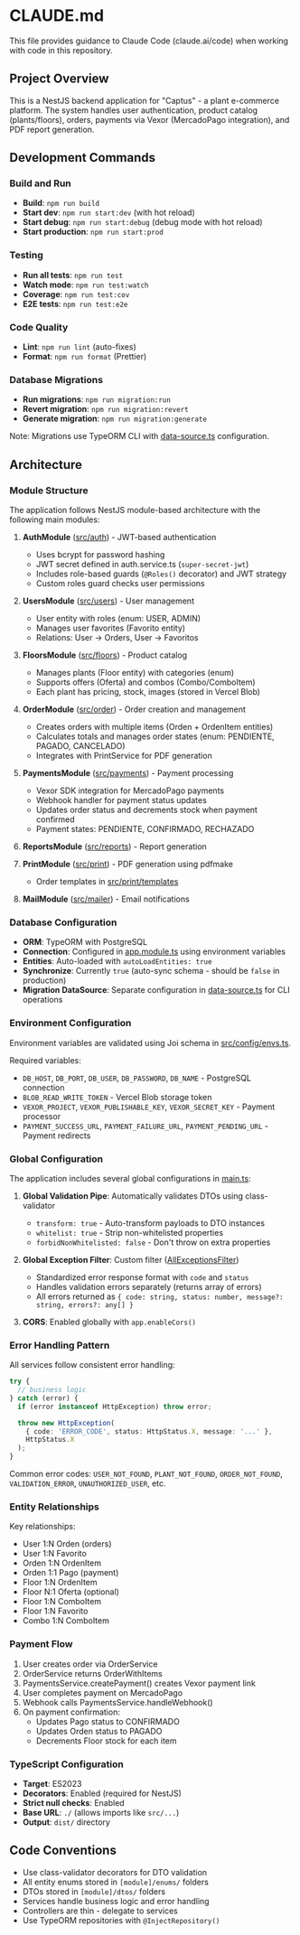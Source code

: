 # CLAUDE.md

This file provides guidance to Claude Code (claude.ai/code) when working with code in this repository.

## Project Overview

This is a NestJS backend application for "Captus" - a plant e-commerce platform. The system handles user authentication, product catalog (plants/floors), orders, payments via Vexor (MercadoPago integration), and PDF report generation.

## Development Commands

### Build and Run
- **Build**: `npm run build`
- **Start dev**: `npm run start:dev` (with hot reload)
- **Start debug**: `npm run start:debug` (debug mode with hot reload)
- **Start production**: `npm run start:prod`

### Testing
- **Run all tests**: `npm run test`
- **Watch mode**: `npm run test:watch`
- **Coverage**: `npm run test:cov`
- **E2E tests**: `npm run test:e2e`

### Code Quality
- **Lint**: `npm run lint` (auto-fixes)
- **Format**: `npm run format` (Prettier)

### Database Migrations
- **Run migrations**: `npm run migration:run`
- **Revert migration**: `npm run migration:revert`
- **Generate migration**: `npm run migration:generate`

Note: Migrations use TypeORM CLI with [data-source.ts](src/data-source.ts) configuration.

## Architecture

### Module Structure

The application follows NestJS module-based architecture with the following main modules:

1. **AuthModule** ([src/auth](src/auth/)) - JWT-based authentication
   - Uses bcrypt for password hashing
   - JWT secret defined in auth.service.ts (`super-secret-jwt`)
   - Includes role-based guards (`@Roles()` decorator) and JWT strategy
   - Custom roles guard checks user permissions

2. **UsersModule** ([src/users](src/users/)) - User management
   - User entity with roles (enum: USER, ADMIN)
   - Manages user favorites (Favorito entity)
   - Relations: User -> Orders, User -> Favoritos

3. **FloorsModule** ([src/floors](src/floors/)) - Product catalog
   - Manages plants (Floor entity) with categories (enum)
   - Supports offers (Oferta) and combos (Combo/ComboItem)
   - Each plant has pricing, stock, images (stored in Vercel Blob)

4. **OrderModule** ([src/order](src/order/)) - Order creation and management
   - Creates orders with multiple items (Orden + OrdenItem entities)
   - Calculates totals and manages order states (enum: PENDIENTE, PAGADO, CANCELADO)
   - Integrates with PrintService for PDF generation

5. **PaymentsModule** ([src/payments](src/payments/)) - Payment processing
   - Vexor SDK integration for MercadoPago payments
   - Webhook handler for payment status updates
   - Updates order status and decrements stock when payment confirmed
   - Payment states: PENDIENTE, CONFIRMADO, RECHAZADO

6. **ReportsModule** ([src/reports](src/reports/)) - Report generation

7. **PrintModule** ([src/print](src/print/)) - PDF generation using pdfmake
   - Order templates in [src/print/templates](src/print/templates/)

8. **MailModule** ([src/mailer](src/mailer/)) - Email notifications

### Database Configuration

- **ORM**: TypeORM with PostgreSQL
- **Connection**: Configured in [app.module.ts](src/app.module.ts) using environment variables
- **Entities**: Auto-loaded with `autoLoadEntities: true`
- **Synchronize**: Currently `true` (auto-sync schema - should be `false` in production)
- **Migration DataSource**: Separate configuration in [data-source.ts](src/data-source.ts) for CLI operations

### Environment Configuration

Environment variables are validated using Joi schema in [src/config/envs.ts](src/config/envs.ts).

Required variables:
- `DB_HOST`, `DB_PORT`, `DB_USER`, `DB_PASSWORD`, `DB_NAME` - PostgreSQL connection
- `BLOB_READ_WRITE_TOKEN` - Vercel Blob storage token
- `VEXOR_PROJECT`, `VEXOR_PUBLISHABLE_KEY`, `VEXOR_SECRET_KEY` - Payment processor
- `PAYMENT_SUCCESS_URL`, `PAYMENT_FAILURE_URL`, `PAYMENT_PENDING_URL` - Payment redirects

### Global Configuration

The application includes several global configurations in [main.ts](src/main.ts):

1. **Global Validation Pipe**: Automatically validates DTOs using class-validator
   - `transform: true` - Auto-transform payloads to DTO instances
   - `whitelist: true` - Strip non-whitelisted properties
   - `forbidNonWhitelisted: false` - Don't throw on extra properties

2. **Global Exception Filter**: Custom filter ([AllExceptionsFilter](src/utils/exeptionFilter.ts))
   - Standardized error response format with `code` and `status`
   - Handles validation errors separately (returns array of errors)
   - All errors returned as `{ code: string, status: number, message?: string, errors?: any[] }`

3. **CORS**: Enabled globally with `app.enableCors()`

### Error Handling Pattern

All services follow consistent error handling:

```typescript
try {
  // business logic
} catch (error) {
  if (error instanceof HttpException) throw error;

  throw new HttpException(
    { code: 'ERROR_CODE', status: HttpStatus.X, message: '...' },
    HttpStatus.X
  );
}
```

Common error codes: `USER_NOT_FOUND`, `PLANT_NOT_FOUND`, `ORDER_NOT_FOUND`, `VALIDATION_ERROR`, `UNAUTHORIZED_USER`, etc.

### Entity Relationships

Key relationships:
- User 1:N Orden (orders)
- User 1:N Favorito
- Orden 1:N OrdenItem
- Orden 1:1 Pago (payment)
- Floor 1:N OrdenItem
- Floor N:1 Oferta (optional)
- Floor 1:N ComboItem
- Floor 1:N Favorito
- Combo 1:N ComboItem

### Payment Flow

1. User creates order via OrderService
2. OrderService returns OrderWithItems
3. PaymentsService.createPayment() creates Vexor payment link
4. User completes payment on MercadoPago
5. Webhook calls PaymentsService.handleWebhook()
6. On payment confirmation:
   - Updates Pago status to CONFIRMADO
   - Updates Orden status to PAGADO
   - Decrements Floor stock for each item

### TypeScript Configuration

- **Target**: ES2023
- **Decorators**: Enabled (required for NestJS)
- **Strict null checks**: Enabled
- **Base URL**: `./` (allows imports like `src/...`)
- **Output**: `dist/` directory

## Code Conventions

- Use class-validator decorators for DTO validation
- All entity enums stored in `[module]/enums/` folders
- DTOs stored in `[module]/dtos/` folders
- Services handle business logic and error handling
- Controllers are thin - delegate to services
- Use TypeORM repositories with `@InjectRepository()`
